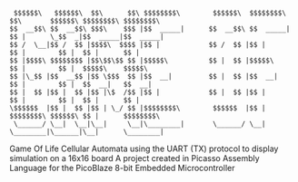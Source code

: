 ```
 $$$$$$\   $$$$$$\  $$\      $$\ $$$$$$$$\        $$$$$$\  $$$$$$$$\       $$\       $$$$$$\ $$$$$$$$\ $$$$$$$$\ 
$$  __$$\ $$  __$$\ $$$\    $$$ |$$  _____|      $$  __$$\ $$  _____|      $$ |      \_$$  _|$$  _____|$$  _____|
$$ /  \__|$$ /  $$ |$$$$\  $$$$ |$$ |            $$ /  $$ |$$ |            $$ |        $$ |  $$ |      $$ |      
$$ |$$$$\ $$$$$$$$ |$$\$$\$$ $$ |$$$$$\          $$ |  $$ |$$$$$\          $$ |        $$ |  $$$$$\    $$$$$\    
$$ |\_$$ |$$  __$$ |$$ \$$$  $$ |$$  __|         $$ |  $$ |$$  __|         $$ |        $$ |  $$  __|   $$  __|   
$$ |  $$ |$$ |  $$ |$$ |\$  /$$ |$$ |            $$ |  $$ |$$ |            $$ |        $$ |  $$ |      $$ |      
\$$$$$$  |$$ |  $$ |$$ | \_/ $$ |$$$$$$$$\        $$$$$$  |$$ |            $$$$$$$$\ $$$$$$\ $$ |      $$$$$$$$\ 
 \______/ \__|  \__|\__|     \__|\________|       \______/ \__|            \________|\______|\__|      \________|
```
Game Of Life Cellular Automata using the UART (TX) protocol to display simulation on a 16x16 board
A project created in Picasso Assembly Language for the PicoBlaze 8-bit Embedded Microcontroller

